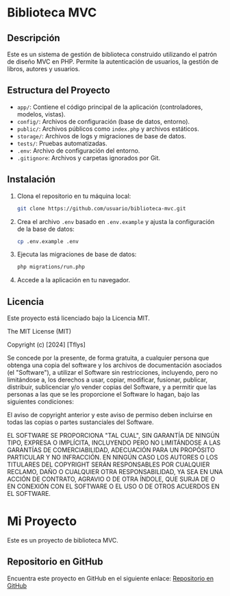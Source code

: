 # Biblioteca MVC

## Descripción

Este es un sistema de gestión de biblioteca construido utilizando el patrón de diseño MVC en PHP. Permite la autenticación de usuarios, la gestión de libros, autores y usuarios.

## Estructura del Proyecto

- `app/`: Contiene el código principal de la aplicación (controladores, modelos, vistas).
- `config/`: Archivos de configuración (base de datos, entorno).
- `public/`: Archivos públicos como `index.php` y archivos estáticos.
- `storage/`: Archivos de logs y migraciones de base de datos.
- `tests/`: Pruebas automatizadas.
- `.env`: Archivo de configuración del entorno.
- `.gitignore`: Archivos y carpetas ignorados por Git.

## Instalación

1. Clona el repositorio en tu máquina local:
    ```bash
    git clone https://github.com/usuario/biblioteca-mvc.git
    ```

2. Crea el archivo `.env` basado en `.env.example` y ajusta la configuración de la base de datos:
    ```bash
    cp .env.example .env
    ```

3. Ejecuta las migraciones de base de datos:
    ```bash
    php migrations/run.php
    ```

4. Accede a la aplicación en tu navegador.

## Licencia

Este proyecto está licenciado bajo la Licencia MIT.

The MIT License (MIT)

Copyright (c) [2024] [Tflys]

Se concede por la presente, de forma gratuita, a cualquier persona que obtenga una copia del software y los archivos de documentación asociados (el "Software"), a utilizar el Software sin restricciones, incluyendo, pero no limitándose a, los derechos a usar, copiar, modificar, fusionar, publicar, distribuir, sublicenciar y/o vender copias del Software, y a permitir que las personas a las que se les proporcione el Software lo hagan, bajo las siguientes condiciones:

El aviso de copyright anterior y este aviso de permiso deben incluirse en todas las copias o partes sustanciales del Software.

EL SOFTWARE SE PROPORCIONA "TAL CUAL", SIN GARANTÍA DE NINGÚN TIPO, EXPRESA O IMPLÍCITA, INCLUYENDO PERO NO LIMITÁNDOSE A LAS GARANTÍAS DE COMERCIABILIDAD, ADECUACIÓN PARA UN PROPÓSITO PARTICULAR Y NO INFRACCIÓN. EN NINGÚN CASO LOS AUTORES O LOS TITULARES DEL COPYRIGHT SERÁN RESPONSABLES POR CUALQUIER RECLAMO, DAÑO O CUALQUIER OTRA RESPONSABILIDAD, YA SEA EN UNA ACCIÓN DE CONTRATO, AGRAVIO O DE OTRA ÍNDOLE, QUE SURJA DE O EN CONEXIÓN CON EL SOFTWARE O EL USO O DE OTROS ACUERDOS EN EL SOFTWARE.

# Mi Proyecto

Este es un proyecto de biblioteca MVC.

## Repositorio en GitHub

Encuentra este proyecto en GitHub en el siguiente enlace: [Repositorio en GitHub](https://github.com/Tflys/biblioteca-mvc)


